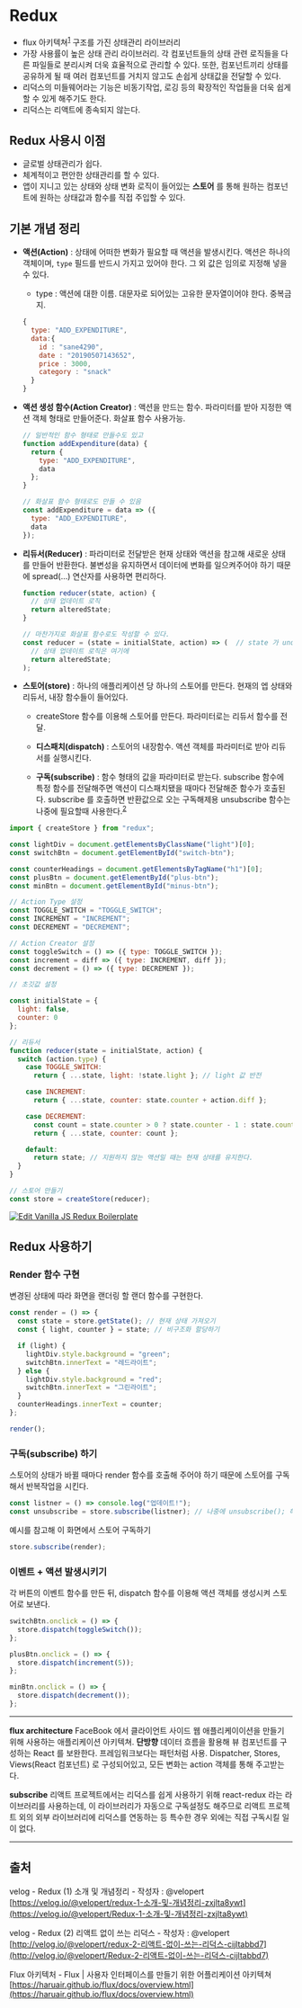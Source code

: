 # Redux

- flux 아키텍쳐<sup>[1](#flux)</sup> 구조를 가진 상태관리 라이브러리
- 가장 사용률이 높은 상태 관리 라이브러리. 각 컴포넌트들의 상태 관련 로직들을 다른 파일들로 분리시켜 더욱 효율적으로 관리할 수 있다. 또한, 컴포넌트끼리 상태를 공유하게 될 때 여러 컴포넌트를 거치지 않고도 손쉽게 상태값을 전달할 수 있다.
- 리덕스의 미들웨어라는 기능은 비동기작업, 로깅 등의 확장적인 작업들을 더욱 쉽게 할 수 있게 해주기도 한다.
- 리덕스는 리액트에 종속되지 않는다.

## Redux 사용시 이점

- 글로벌 상태관리가 쉽다.
- 체계적이고 편안한 상태관리를 할 수 있다.
- 앱이 지니고 있는 상태와 상태 변화 로직이 들어있는 **스토어** 를 통해 원하는 컴포넌트에 원하는 상태값과 함수를 직접 주입할 수 있다.

## 기본 개념 정리

- **액션(Action)** : 상태에 어떠한 변화가 필요할 때 액션을 발생시킨다. 액션은 하나의 객체이며, `type` 필드를 반드시 가지고 있어야 한다. 그 외 값은 임의로 지정해 넣을 수 있다.

  - type : 액션에 대한 이름. 대문자로 되어있는 고유한 문자열이어야 한다. 중복금지.

  ```javascript : Action 객체
  {
    type: "ADD_EXPENDITURE",
    data:{
      id : "sane4290",
      date : "20190507143652",
      price : 3000,
      category : "snack"
    }
  }
  ```

- **액션 생성 함수(Action Creator)** : 액션을 만드는 함수. 파라미터를 받아 지정한 액션 객체 형태로 만들어준다. 화살표 함수 사용가능.

  ```javascript : Action Creator 예시
  // 일반적인 함수 형태로 만들수도 있고
  function addExpenditure(data) {
    return {
      type: "ADD_EXPENDITURE",
      data
    };
  }

  // 화살표 함수 형태로도 만들 수 있음
  const addExpenditure = data => ({
    type: "ADD_EXPENDITURE",
    data
  });
  ```

- **리듀서(Reducer)** : 파라미터로 전달받은 현재 상태와 액션을 참고해 새로운 상태를 만들어 반환한다. 불변성을 유지하면서 데이터에 변화를 일으켜주어야 하기 때문에 spread(...) 연산자를 사용하면 편리하다.

  ```javascript : Reducer 예시
  function reducer(state, action) {
    // 상태 업데이트 로직
    return alteredState;
  }

  // 마찬가지로 화살표 함수로도 작성할 수 있다.
  const reducer = (state = initialState, action) => (  // state 가 undefined 일 때 initialState를 사용할 수 있도록 기본값을 설정할 수 있다.
    // 상태 업데이트 로직은 여기에
    return alteredState;
  );
  ```

- **스토어(store)** : 하나의 애플리케이션 당 하나의 스토어를 만든다. 현재의 엡 상태와 리듀서, 내장 함수들이 들어있다.

  - createStore 함수를 이용해 스토어를 만든다. 파라미터로는 리듀서 함수를 전달.

  - **디스패치(dispatch)** : 스토어의 내장함수. 액션 객체를 파라미터로 받아 리듀서를 실행시킨다.
  - **구독(subscribe)** : 함수 형태의 값을 파라미터로 받는다. subscribe 함수에 특정 함수를 전달해주면 액션이 디스패치됐을 때마다 전달해준 함수가 호출된다. subscribe 를 호출하면 반환값으로 오는 구독해제용 unsubscribe 함수는 나중에 필요할때 사용한다.<sup>[2](#subscribe)</sup>

```javascript : redux 사용해보기 실습
import { createStore } from "redux";

const lightDiv = document.getElementsByClassName("light")[0];
const switchBtn = document.getElementById("switch-btn");

const counterHeadings = document.getElementsByTagName("h1")[0];
const plusBtn = document.getElementById("plus-btn");
const minBtn = document.getElementById("minus-btn");

// Action Type 설정
const TOGGLE_SWITCH = "TOGGLE_SWITCH";
const INCREMENT = "INCREMENT";
const DECREMENT = "DECREMENT";

// Action Creator 설정
const toggleSwitch = () => ({ type: TOGGLE_SWITCH });
const increment = diff => ({ type: INCREMENT, diff });
const decrement = () => ({ type: DECREMENT });

// 초깃값 설정

const initialState = {
  light: false,
  counter: 0
};

// 리듀서
function reducer(state = initialState, action) {
  switch (action.type) {
    case TOGGLE_SWITCH:
      return { ...state, light: !state.light }; // light 값 반전

    case INCREMENT:
      return { ...state, counter: state.counter + action.diff };

    case DECREMENT:
      const count = state.counter > 0 ? state.counter - 1 : state.counter; // 숫자가 0이면 마이너스가 되지 않음
      return { ...state, counter: count };

    default:
      return state; // 지원하지 않는 액션일 때는 현재 상태를 유지한다.
  }
}

// 스토어 만들기
const store = createStore(reducer);
```

[![Edit Vanilla JS Redux Boilerplate](https://codesandbox.io/static/img/play-codesandbox.svg)](https://codesandbox.io/s/lx527xpq47?fontsize=14)

## Redux 사용하기

### Render 함수 구현

변경된 상태에 따라 화면을 랜더링 할 랜더 함수를 구현한다.

```javascript : render 함수 구현
const render = () => {
  const state = store.getState(); // 현재 상태 가져오기
  const { light, counter } = state; // 비구조화 할당하기

  if (light) {
    lightDiv.style.background = "green";
    switchBtn.innerText = "레드라이트";
  } else {
    lightDiv.style.background = "red";
    switchBtn.innerText = "그린라이트";
  }
  counterHeadings.innerText = counter;
};

render();
```

### 구독(subscribe) 하기

스토어의 상태가 바뀔 때마다 render 함수를 호출해 주어야 하기 때문에 스토어를 구독해서 반복작업을 시킨다.

```javascript : subscribe 사용예시
const listner = () => console.log("업데이트!");
const unsubscribe = store.subscribe(listner); // 나중에 unsubscribe(); 해준다.
```

예시를 참고해 이 화면에서 스토어 구독하기

```javascript : subscribing
store.subscribe(render);
```

### 이벤트 + 액션 발생시키기

각 버튼의 이벤트 함수를 만든 뒤, dispatch 함수를 이용해 액션 객체를 생성시켜 스토어로 보낸다.

```javascript : 이벤트 설정. 액션 발생시키기
switchBtn.onclick = () => {
  store.dispatch(toggleSwitch());
};

plusBtn.onclick = () => {
  store.dispatch(increment(5));
};

minBtn.onclick = () => {
  store.dispatch(decrement());
};
```

---

<strong id="flux">flux architecture</strong> FaceBook 에서 클라이언트 사이드 웹 애플리케이이션을 만들기 위해 사용하는 애플리케이션 아키텍쳐. **단방향** 데이터 흐름을 활용해 뷰 컴포넌트를 구성하는 React 를 보완한다. 프레임워크보다는 패턴처럼 사용. Dispatcher, Stores, Views(React 컴포넌트) 로 구성되어있고, 모든 변화는 action 객체를 통해 주고받는다.

<strong id="subscribe">subscribe</strong> 리액트 프로젝트에서는 리덕스를 쉽게 사용하기 위해 react-redux 라는 라이브러리를 사용하는데, 이 라이브러리가 자동으로 구독설정도 해주므로 리액트 프로젝트 외의 외부 라이브러리에 리덕스를 연동하는 등 특수한 경우 외에는 직접 구독시킬 일이 없다.

---

## 출처

velog - Redux (1) 소개 및 개념정리 - 작성자 : @velopert [https://velog.io/@velopert/redux-1-소개-및-개념정리-zxjlta8ywt](https://velog.io/@velopert/Redux-1-소개-및-개념정리-zxjlta8ywt)

velog - Redux (2) 리액트 없이 쓰는 리덕스 - 작성자 : @velopert [http://velog.io/@velopert/redux-2-리액트-없이-쓰는-리덕스-cijltabbd7](http://velog.io/@velopert/Redux-2-리액트-없이-쓰는-리덕스-cijltabbd7)

Flux 아키텍처 - Flux | 사용자 인터페이스를 만들기 위한 어플리케이션 아키텍쳐 [https://haruair.github.io/flux/docs/overview.html](https://haruair.github.io/flux/docs/overview.html)
